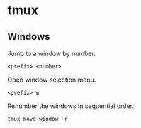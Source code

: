 # tmux

## Windows

Jump to a window by number.
```
<prefix> <number>
```

Open window selection menu.
```
<prefix> w
```

Renumber the windows in sequential order.
```
tmux move-window -r
```

